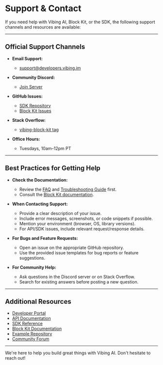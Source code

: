 # Support & Contact

If you need help with Vibing AI, Block Kit, or the SDK, the following support channels and resources are available:

---

## Official Support Channels

- **Email Support:**
  - support@developers.vibing.im

- **Community Discord:**
  - [Join Server](https://discord.gg/vibingai)

- **GitHub Issues:**
  - [SDK Repository](https://github.com/vibing-ai/vibing-js)
  - [Block Kit Issues](https://github.com/vibing-ai/vibing-block-kit/issues)

- **Stack Overflow:**
  - [vibing-block-kit tag](https://stackoverflow.com/questions/tagged/vibing-block-kit)

- **Office Hours:**
  - Tuesdays, 10am–12pm PT

---

## Best Practices for Getting Help

- **Check the Documentation:**
  - Review the [FAQ](faq.md) and [Troubleshooting Guide](troubleshooting.md) first.
  - Consult the [Block Kit documentation](https://docs.vibing.im/block-kit).

- **When Contacting Support:**
  - Provide a clear description of your issue.
  - Include error messages, screenshots, or code snippets if possible.
  - Mention your environment (browser, OS, library versions).
  - For API/SDK issues, include relevant request/response details.

- **For Bugs and Feature Requests:**
  - Open an issue on the appropriate GitHub repository.
  - Use the provided issue templates for bug reports or feature suggestions.

- **For Community Help:**
  - Ask questions in the Discord server or on Stack Overflow.
  - Search for existing answers before posting a new question.

---

## Additional Resources

- [Developer Portal](https://developers.vibing.im)
- [API Documentation](https://developers.vibing.im/api)
- [SDK Reference](https://developers.vibing.im/sdk)
- [Block Kit Documentation](https://docs.vibing.im/block-kit)
- [Example Repository](https://github.com/vibing-ai/examples)
- [Community Forum](https://community.vibing.im)

---

We're here to help you build great things with Vibing AI. Don't hesitate to reach out! 